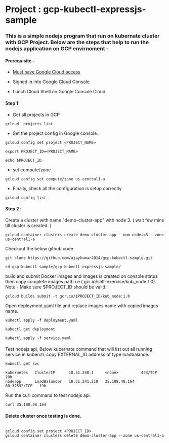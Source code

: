
# Project : gcp-kubectl-expressjs-sample

### This is a simple nodejs program that run on kubernate cluster with GCP Project. Below are the steps that help to run the nodejs application on GCP envirnoment - 

#### Prerequisite - 
  
   * [ Must have Google Cloud access ](https://console.cloud.google.com/)

   *  Signed in into Google Cloud Console

   *  Lunch Cloud Shell on Google Console Cloud.

#### Step 1:

   * Get all projects in GCP
   ```
   gcloud  projects list
   ````
   * Set the project config in Google console.
   ```
   gcloud config set project <PROJECT_NAME>
   
   export PROJECT_ID=<PROJECT_NAME>

   echo $PROJECT_ID
   ````
   * set compute/zone 
   ```
   gcloud config set compute/zone us-central1-a
   ```
   * Finally, check all the configuration is setup correctly
   ```
   gcloud config list
   ```

#### Step 2 :

 Create a cluster with name "demo-cluster-app" with node 3. ( wait few mins till cluster is created. )
  ```
  gcloud container clusters create demo-cluster-app --num-nodes=3 --zone us-central1-a
  ``` 
  
  Checkout the below github code

  ```
  git clone https://github.com/ajaykumar2014/gcp-kubectl-sample.git

  cd gcp-kubectl-sample/gcp-kubectl-expressjs-sample/
  ```
  build and submit Docker images and images is created on console status then copy complete images path i.e ( gcr.io/self-exercise/kub_node:1.0). Note - Make sure $PROJECT_ID should be valid.
  ```
  gcloud builds submit -t gcr.io/$PROJECT_ID/kub_node:1.0
  ```
  Open deployment.yaml file and replace images name with copied images name.

  ```
  kubectl apply -f deployment.yaml

  kubectl get deployment

  kubectl apply -f service.yaml

  ```

#### 

Test nodejs api, Below kubernate command that will list out all running service in kuberctl. copy EXTERNAL_ID address of type loadbalance.

```
kubectl get svc
```
```
kubernetes   ClusterIP      10.51.240.1     <none>          443/TCP        20h
nodeapp      LoadBalancer   10.51.241.210   35.188.48.164   80:32592/TCP   19h
```

Run the curl command to test nodejs api.

```
curl 35.188.48.164
```


#### Delete cluster once testing is done.

```

gcloud config set project <PROJECT_ID>
gcloud container clusters delete demo-cluster-app --zone us-central1-a

```